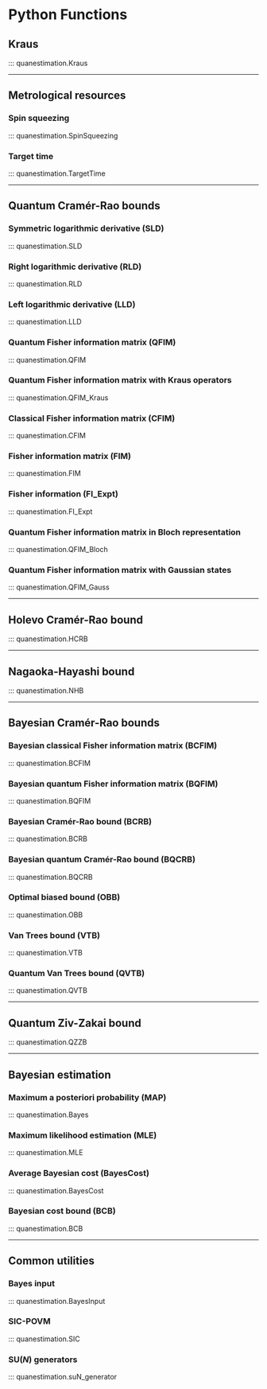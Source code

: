 # Python Functions

## Kraus 
::: quanestimation.Kraus

---

## Metrological resources
### Spin squeezing
::: quanestimation.SpinSqueezing
### Target time
::: quanestimation.TargetTime

---

## Quantum Cramér-Rao bounds
### Symmetric logarithmic derivative (SLD)
::: quanestimation.SLD
### Right logarithmic derivative (RLD)
::: quanestimation.RLD
### Left logarithmic derivative (LLD)
::: quanestimation.LLD
### Quantum Fisher information matrix (QFIM)
::: quanestimation.QFIM
### Quantum Fisher information matrix with Kraus operators
::: quanestimation.QFIM_Kraus
### Classical Fisher information matrix (CFIM)
::: quanestimation.CFIM
### Fisher information matrix (FIM)
::: quanestimation.FIM
### Fisher information (FI_Expt)
::: quanestimation.FI_Expt
### Quantum Fisher information matrix in Bloch representation
::: quanestimation.QFIM_Bloch
### Quantum Fisher information matrix with Gaussian states
::: quanestimation.QFIM_Gauss

---

## Holevo Cramér-Rao bound
::: quanestimation.HCRB

---

## Nagaoka-Hayashi bound
::: quanestimation.NHB

---

## Bayesian Cramér-Rao bounds
### Bayesian classical Fisher information matrix (BCFIM)
::: quanestimation.BCFIM
### Bayesian quantum Fisher information matrix (BQFIM)
::: quanestimation.BQFIM
### Bayesian Cramér-Rao bound (BCRB)
::: quanestimation.BCRB
### Bayesian quantum Cramér-Rao bound (BQCRB)
::: quanestimation.BQCRB
### Optimal biased bound (OBB)
::: quanestimation.OBB
### Van Trees bound (VTB)
::: quanestimation.VTB
### Quantum Van Trees bound (QVTB)
::: quanestimation.QVTB

---

## Quantum Ziv-Zakai bound
::: quanestimation.QZZB

---

## Bayesian estimation
### Maximum a posteriori probability (MAP)
::: quanestimation.Bayes
### Maximum likelihood estimation (MLE)
::: quanestimation.MLE
### Average Bayesian cost (BayesCost)
::: quanestimation.BayesCost
### Bayesian cost bound (BCB)
::: quanestimation.BCB

---

## Common utilities
### Bayes input
::: quanestimation.BayesInput
### SIC-POVM
::: quanestimation.SIC
### SU($N$) generators
::: quanestimation.suN_generator
